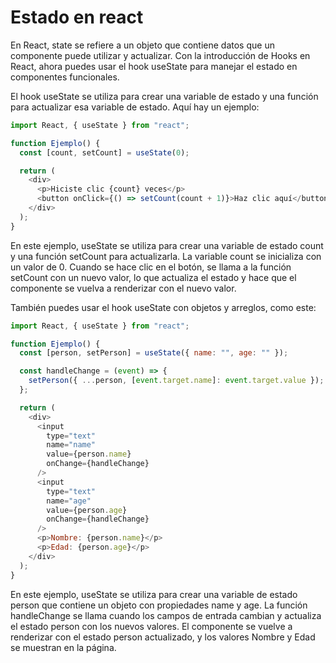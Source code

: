 # Estado en react

En React, state se refiere a un objeto que contiene datos que un componente puede
utilizar y actualizar. Con la introducción de Hooks en React, ahora puedes usar el hook useState para manejar el estado en componentes funcionales.

El hook useState se utiliza para crear una variable de estado y una función para actualizar esa variable de estado. Aquí hay un ejemplo:

```js
import React, { useState } from "react";

function Ejemplo() {
  const [count, setCount] = useState(0);

  return (
    <div>
      <p>Hiciste clic {count} veces</p>
      <button onClick={() => setCount(count + 1)}>Haz clic aquí</button>
    </div>
  );
}
```

En este ejemplo, useState se utiliza para crear una variable de estado count y una función setCount para actualizarla. La variable count se inicializa con un valor de 0. Cuando se hace clic en el botón, se llama a la función setCount con un nuevo valor, lo que actualiza el estado y hace que el componente se vuelva a renderizar con el nuevo valor.

También puedes usar el hook useState con objetos y arreglos, como este:

```js
import React, { useState } from "react";

function Ejemplo() {
  const [person, setPerson] = useState({ name: "", age: "" });

  const handleChange = (event) => {
    setPerson({ ...person, [event.target.name]: event.target.value });
  };

  return (
    <div>
      <input
        type="text"
        name="name"
        value={person.name}
        onChange={handleChange}
      />
      <input
        type="text"
        name="age"
        value={person.age}
        onChange={handleChange}
      />
      <p>Nombre: {person.name}</p>
      <p>Edad: {person.age}</p>
    </div>
  );
}
```

En este ejemplo, useState se utiliza para crear una variable de estado person que contiene un objeto con propiedades name y age. La función handleChange se llama cuando los campos de entrada cambian y actualiza el estado person con los nuevos valores. El componente se vuelve a renderizar con el estado person actualizado, y los valores Nombre y Edad se muestran en la página.
